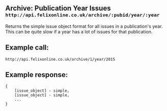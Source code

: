 <div class="page-header">
    <h2>Archive: Publication Year Issues <small><code>http://api.felixonline.co.uk/archive/:pubid/year/:year</code></small></h2>
</div>

Returns the simple issue object format for all issues in a publication's year. This can be quite slow if a year has a lot of issues for that publication.

## Example call:
`http://api.felixonline.co.uk/archive/1/year/2015`

## Example response:
    {
        [issue_object] - simple,
        [issue_object] - simple,
        ...
    }
